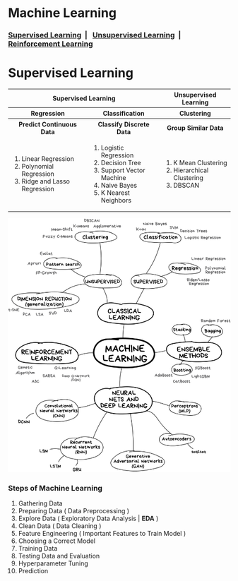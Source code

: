 # Machine Learning

<h3><a href="">Supervised Learning</a> &nbsp;| &nbsp; <a href="">Unsupervised Learning</a> &nbsp;| &nbsp; <a href="">Reinforcement Learning</a> </h3> 
  
# Supervised Learning

<table align='center'>
  <tr>
    <th colspan=2>
      Supervised Learning
    </th>
    <th>
      Unsupervised Learning
    </th>
  </tr>
  <tr>   
    <th>
      Regression
    </th>
    <th>
      Classification
    </th>
    <th>
      Clustering
    </th>
  </tr>
  <tr>
    <th>
      Predict Continuous Data
    </th>
    <th>
      Classify Discrete Data
    </th>
    <th>
      Group Similar Data 
    </th>
  </tr>
  <tr>
    <td>
      <ol type="1">
        <li>Linear Regression</li>
        <li>Polynomial Regression</li>
        <li>Ridge and Lasso Regression</li>
      </ol>
    </td>
    <td>
      <ol type="1">
        <li>Logistic Regression</li>
        <li>Decision Tree</li>
        <li>Support Vector Machine</li>
        <li>Naive Bayes</li>
        <li>K Nearest Neighbors</li>
      </ol>
    </td>
    <td>
      <ol type="1">
        <li>K Mean Clustering</li>
        <li>Hierarchical Clustering</li>
        <li>DBSCAN</li>      
      </ol>
    </td>
  </tr>
</table>
 

![Machine Learning Map](Image/MLMap.jpg)

### Steps of Machine Learning
1. Gathering Data
2. Preparing Data ( Data Preprocessing )
3. Explore Data ( Exploratory Data Analysis | **EDA** ) 
4. Clean Data ( Data Cleaning )
5. Feature Engineering ( Important Features to Train Model )
6. Choosing a Correct Model
7. Training Data
8. Testing Data and Evaluation
9. Hyperparameter Tuning
10. Prediction
